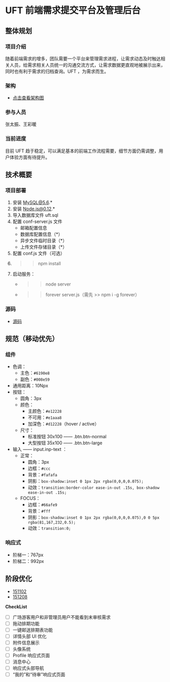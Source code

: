 # UFT 前端需求提交平台及管理后台

## 整体规划

### 项目介绍

随着前端需求的增多，团队需要一个平台来管理需求进程，让需求动态及时触达相关人员，给需求相关人员统一的沟通交流方式，让需求数据更直观地被展示出来，同时也有利于需求的归档查询。UFT ，为需求而生。

### 架构

* [点击查看架构图](http://naotu.baidu.com/file/15371b9a7691fbd529d6cb8d744ba7e7?token=55e245a819077ea9)

### 参与人员

张太振、王彩暖

### 当前进度

目前 UFT 趋于稳定，可以满足基本的前端工作流程需要，细节方面仍需调整，用户体验方面有待提升。

## 技术概要

### 项目部署

1. 安装 MySQL@5.6.*
2. 安装 Node.js@0.12.*
3. 导入数据库文件 uft.sql
4. 配置 conf-server.js 文件
	* 邮箱配置信息
	* 数据库配置信息（*）
	* 异步文件临时目录（*）
	* 上传文件存储目录（*）
5. 配置 conf.js 文件（可选）
6. >> npm install
7. 启动服务：
	* >> node server
	* >> forever server.js（需先 >> npm i -g forever）

### 源码

* [源码](https://github.com/o2team/UFT)

## 规范（移动优先）

### 组件

* 色调：
	* 主色：`#6190e8`
	* 副色：`#008e59`
* 通用距离：10Npx
* 按钮：
	* 圆角：3px
	* 颜色：
		* 主颜色：`#e12228`
		* 不可用：`#e1aaa8`
		* 加深色：`#d12228`（hover / active）
	* 尺寸：
		* 标准按钮 30x100 —— .btn.btn-normal
		* 大型按钮 35x100 —— .btn.btn-large
* 输入 —— input.inp-text ：
	* 正常：
		* 圆角：3px
		* 边框：`#ccc`
		* 背景：`#fafafa`
		* 阴影：`box-shadow:inset 0 1px 2px rgba(0,0,0,0.075);`
		* 动效：`transition:border-color ease-in-out .15s, box-shadow ease-in-out .15s;`
	* FOCUS：
		* 边框：`#66afe9`
		* 背景：`#fff`
		* 阴影：`box-shadow:inset 0 1px 2px rgba(0,0,0,0.075),0 0 5px rgba(81,167,232,0.5);`
		* 动效：`transition:0;`

### 响应式

* 阶梯一：767px
* 阶梯二：992px

## 阶段优化

* [151102](https://github.com/o2team/UFT/blob/master/Rs151102.md)
* [151208](https://github.com/o2team/UFT/blob/master/Rs151208.md)

**CheckList**

- [ ] 广场游客用户和非管理员用户不能看到未审核需求
- [ ] 拖动排期功能
- [ ] 一键邮送排期表功能
- [ ] 详情头部 UI 优化
- [ ] 附件信息展示
- [ ] 头像系统
- [ ] Profile 响应式页面
- [ ] 消息中心
- [ ] 响应式头部导航
- [ ] “我的”和“待审”响应式页面